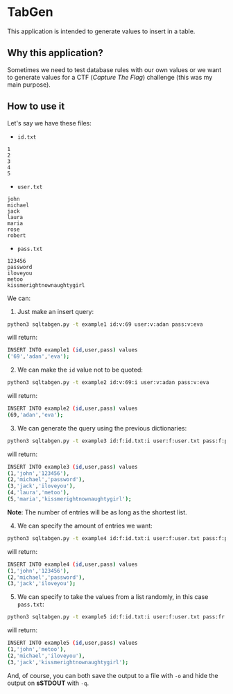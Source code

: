 # TabGen

This application is intended to generate values to insert in a table.

## Why this application?

Sometimes we need to test database rules with our own values or we want to
generate values for a CTF (*Capture The Flag*) challenge (this was my main
purpose).

## How to use it

Let's say we have these files:
- `id.txt`
```text
1
2
3
4
5
```

- `user.txt`
```text
john
michael
jack
laura
maria
rose
robert
```

- `pass.txt`
```text
123456
password
iloveyou
metoo
kissmerightnownaughtygirl
```

We can:
1. Just make an insert query:
```bash
python3 sqltabgen.py -t example1 id:v:69 user:v:adan pass:v:eva
```
will return:
```bash
INSERT INTO example1 (id,user,pass) values
('69','adan','eva');
```

2. We can make the `id` value not to be quoted:
```bash
python3 sqltabgen.py -t example2 id:v:69:i user:v:adan pass:v:eva
```
will return:
```bash
INSERT INTO example2 (id,user,pass) values
(69,'adan','eva');
```

3. We can generate the query using the previous dictionaries:
```bash
python3 sqltabgen.py -t example3 id:f:id.txt:i user:f:user.txt pass:f:pass.txt
```
will return:
```bash
INSERT INTO example3 (id,user,pass) values
(1,'john','123456'),
(2,'michael','password'),
(3,'jack','iloveyou'),
(4,'laura','metoo'),
(5,'maria','kissmerightnownaughtygirl');
```
**Note**: The number of entries will be as long as the shortest list.

4. We can specify the amount of entries we want:
```bash
python3 sqltabgen.py -t example4 id:f:id.txt:i user:f:user.txt pass:f:pass.txt -n3
```
will return:
```bash
INSERT INTO example4 (id,user,pass) values
(1,'john','123456'),
(2,'michael','password'),
(3,'jack','iloveyou');
```

5. We can specify to take the values from a list randomly, in this case `pass.txt`:
```bash
python3 sqltabgen.py -t example5 id:f:id.txt:i user:f:user.txt pass:fr:pass.txt -n3
```
will return:
```bash
INSERT INTO example5 (id,user,pass) values
(1,'john','metoo'),
(2,'michael','iloveyou'),
(3,'jack','kissmerightnownaughtygirl');
```

And, of course, you can both save the output to a file with `-o` and hide the output on **sSTDOUT** with `-q`.
